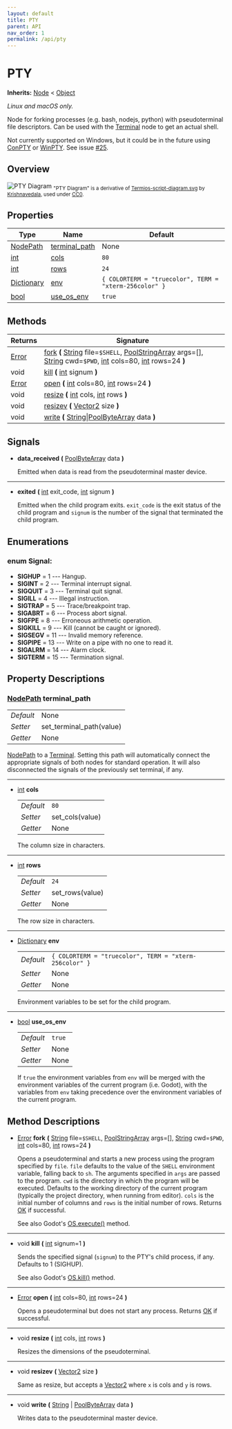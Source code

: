 ```yaml
---
layout: default
title: PTY
parent: API
nav_order: 1
permalink: /api/pty
---
```


# PTY

**Inherits:** [Node] < [Object]

_Linux and macOS only._

Node for forking processes (e.g. bash, nodejs, python) with pseudoterminal file descriptors.
Can be used with the [Terminal] node to get an actual shell.

Not currently supported on Windows, but it could be in the future using [ConPTY](https://docs.microsoft.com/en-us/windows/console) or [WinPTY](https://github.com/rprichard/winpty).
See issue [\#25](https://github.com/lihop/godot-xterm/issues/25).

## Overview

![PTY Diagram](../media/pty_diagram.png)
<sub>"PTY Diagram" is a derivative of [Termios-script-diagram.svg](https://commons.wikimedia.org/wiki/File:Termios-script-diagram.svg) by [Krishnavedala](https://en.wikipedia.org/wiki/User:Krishnavedala?rdfrom=commons:User:Krishnavedala), used under [CC0](https://creativecommons.org/share-your-work/public-domain/cc0/).

## Properties

| Type         | Name                                 | Default                                                |
| ------------ | ------------------------------------ | ------------------------------------------------------ |
| [NodePath]   | [terminal_path](#prop-terminal_path) | None                                                   |
| [int]        | [cols](#prop-cols)                   | `80`                                                   |
| [int]        | [rows](#prop-rows)                   | `24`                                                   |
| [Dictionary] | [env](#prop-env)                     | `{ COLORTERM = "truecolor", TERM = "xterm-256color" }` |
| [bool]       | [use_os_env](#prop-use_os_env)       | `true`                                                 |

## Methods

| Returns | Signature                                                                                                                           |
| ------- | ----------------------------------------------------------------------------------------------------------------------------------- |
| [Error] | [fork](#mthd-fork) **(** [String] file=`$SHELL`, [PoolStringArray] args=[], [String] cwd=`$PWD`, [int] cols=80, [int] rows=24 **)** |
| void    | [kill](#mthd-kill) **(** [int] signum **)**                                                                                         |
| [Error] | [open](#mthd-open) **(** [int] cols=80, [int] rows=24 **)**                                                                         |
| void    | [resize](#mthd-resize) **(** [int] cols, [int] rows **)**                                                                           |
| void    | [resizev](#mthd-resizev) **(** [Vector2] size **)**                                                                                 |
| void    | [write](#mthd-write) **(** [String]\|[PoolByteArray] data **)**                                                                     |

## Signals

- <a name="sgnl-data_received" /> **data_received** **(** [PoolByteArray] data **)**

  Emitted when data is read from the pseudoterminal master device.

---

- <a name="sgnl-exited" /> **exited** **(** [int] exit_code, [int] signum **)**

  Emitted when the child program exits. `exit_code` is the exit status of the child program and `signum` is the number of the signal that terminated the child program.

## Enumerations

### <a name="enum-signal" /> enum **Signal**:

- **SIGHUP** = 1 --- Hangup.
- **SIGINT** = 2 --- Terminal interrupt signal.
- **SIGQUIT** = 3 --- Terminal quit signal.
- **SIGILL** = 4 --- Illegal instruction.
- **SIGTRAP** = 5 --- Trace/breakpoint trap.
- **SIGABRT** = 6 --- Process abort signal.
- **SIGFPE** = 8 --- Erroneous arithmetic operation.
- **SIGKILL** = 9 --- Kill (cannot be caught or ignored).
- **SIGSEGV** = 11 --- Invalid memory reference.
- **SIGPIPE** = 13 --- Write on a pipe with no one to read it.
- **SIGALRM** = 14 --- Alarm clock.
- **SIGTERM** = 15 --- Termination signal.

## Property Descriptions

### <a name="prop-terminal_path" /> [NodePath] **terminal_path**

|           |                          |
| --------- | ------------------------ |
| _Default_ | None                     |
| _Setter_  | set_terminal_path(value) |
| _Getter_  | None                     |

[NodePath] to a [Terminal]. Setting this path will automatically connect the appropriate signals of both nodes for standard operation. It will also disconnected the signals of the previously set terminal, if any.

---

- <a name="prop-cols" /> [int] **cols**

  |           |                 |
  | --------- | --------------- |
  | _Default_ | `80`            |
  | _Setter_  | set_cols(value) |
  | _Getter_  | None            |

  The column size in characters.

---

- <a name="prop-rows" /> [int] **rows**

  |           |                 |
  | --------- | --------------- |
  | _Default_ | `24`            |
  | _Setter_  | set_rows(value) |
  | _Getter_  | None            |

  The row size in characters.

---

- <a name="prop-env" /> [Dictionary] **env**

  |           |                                                        |
  | --------- | ------------------------------------------------------ |
  | _Default_ | `{ COLORTERM = "truecolor", TERM = "xterm-256color" }` |
  | _Setter_  | None                                                   |
  | _Getter_  | None                                                   |

  Environment variables to be set for the child program.

---

- <a name="prop-use_os_env" /> [bool] **use_os_env**

  |           |        |
  | --------- | ------ |
  | _Default_ | `true` |
  | _Setter_  | None   |
  | _Getter_  | None   |

  If `true` the environment variables from `env` will be merged with the environment variables of the current program (i.e. Godot), with the variables from `env` taking precedence over the environment variables of the current program.

## Method Descriptions

- <a name="mthd-fork" /> [Error] **fork** **(** [String] file=`$SHELL`, [PoolStringArray] args=[], [String] cwd=`$PWD`, [int] cols=80, [int] rows=24 **)**

  Opens a pseudoterminal and starts a new process using the program specified by `file`.
  `file` defaults to the value of the `SHELL` environment variable, falling back to `sh`.
  The arguments specified in `args` are passed to the program.
  `cwd` is the directory in which the program will be executed. Defaults to the working directory of the current program (typically the project directory, when running from editor).
  `cols` is the initial number of columns and `rows` is the initial number of rows.
  Returns [OK] if successful.

  See also Godot's [OS.execute()](https://docs.godotengine.org/en/stable/classes/class_os.html#class-os-method-execute) method.

---

- <a name="mthd-kill" /> void **kill** **(** [int] signum=1 **)**

  Sends the specified signal (`signum`) to the PTY's child process, if any. Defaults to 1 (SIGHUP).

  See also Godot's [OS.kill()](https://docs.godotengine.org/en/stable/classes/class_os.html#class-os-method-kill) method.

---

- <a name="mthd-open" /> [Error] **open** **(** [int] cols=80, [int] rows=24 **)**

  Opens a pseudoterminal but does not start any process. Returns [OK] if successful.

---

- <a name="mthd-resize" /> void **resize** **(** [int] cols, [int] rows **)**

  Resizes the dimensions of the pseudoterminal.

---

- <a name="mthd-resizev" /> void **resizev** **(** [Vector2] size **)**

  Same as resize, but accepts a [Vector2] where `x` is cols and `y` is rows.

---

- <a name="mthd-write" /> void **write** **(** [String] \| [PoolByteArray] data **)**

  Writes data to the pseudoterminal master device.

[Dictionary]: https://docs.godotengine.org/en/stable/classes/class_dictionary.html
[Error]: https://docs.godotengine.org/en/stable/classes/class_%40globalscope.html#enum-globalscope-error
[Node]: https://docs.godotengine.org/en/stable/classes/class_node.html
[NodePath]: https://docs.godotengine.org/en/stable/classes/class_nodepath.html
[Object]: https://docs.godotengine.org/en/stable/classes/class_object.html
[OK]: https://docs.godotengine.org/en/stable/classes/class_%40globalscope.html#class-globalscope-constant-ok
[PoolByteArray]: https://docs.godotengine.org/en/stable/classes/class_poolbytearray.html
[PoolStringArray]: https://docs.godotengine.org/en/stable/classes/class_poolstringarray.html
[String]: https://docs.godotengine.org/en/stable/classes/class_string.html
[Terminal]: /api/terminal
[Vector2]: https://docs.godotengine.org/en/stable/classes/class_vector2.html
[bool]: https://docs.godotengine.org/en/stable/classes/class_bool.html
[int]: https://docs.godotengine.org/en/stable/classes/class_int.html
